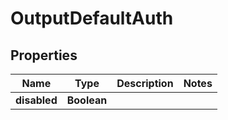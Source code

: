 # OutputDefaultAuth

## Properties
Name | Type | Description | Notes
------------ | ------------- | ------------- | -------------
**disabled** | **Boolean** |  | 
